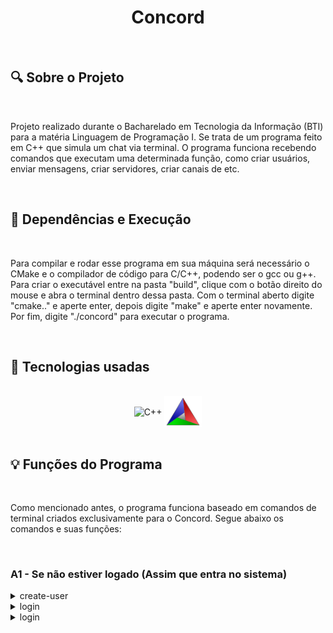 <h1 align = "center"> Concord </h1>

<br>

<h2> &#128269; Sobre o Projeto </h2>

<br>

<p> Projeto realizado durante o Bacharelado em Tecnologia da Informação (BTI) 
para a matéria Linguagem de Programação I. Se trata de um programa feito em 
C++ que simula um chat via terminal. O programa funciona recebendo comandos
que executam uma determinada função, como criar usuários, enviar mensagens, criar
servidores, criar canais de etc.</p>

<br>

<h2> &#128296; Dependências e Execução </h2>

<br>

<p>Para compilar e rodar esse programa em sua máquina será necessário o CMake e
o compilador de código para C/C++, podendo ser o gcc ou g++. Para criar o executável
entre na pasta "build", clique com o botão direito do mouse e abra o terminal 
dentro dessa pasta. Com o terminal aberto digite "cmake.." e aperte enter, depois
digite "make" e aperte enter novamente. Por fim, digite "./concord" para executar
o programa.</p>

<br>

<h2> &#128302; Tecnologias usadas </h2>

<br>

<div style="display: inline_block" align="center">
  <img align="center" alt="C++" height="50" width="60" src="https://github.com/isocpp/logos/blob/master/cpp_logo.svg" />
  <img align="center" alt="CSS" height="50" width="60" src="https://github.com/vscode-icons/vscode-icons/blob/master/icons/file_type_cmake.svg" />        
</div>

<br>

<h2> &#128161; Funções do Programa </h2>

<br>

<p>Como mencionado antes, o programa funciona baseado em comandos de terminal
criados exclusivamente para o Concord. Segue abaixo os comandos e suas funções:</p>

<br>

<h3>A1 - Se não estiver logado (Assim que entra no sistema)</h3>

<details>
	<summary>create-user</summary>
	<br>
	Cria um novo usuário no sistema recebendo como parâmetro email, senha e nome. 
	Cada usuário é único, tentar criar um usuário com o mesmo email / senha de outro 
	resultará em erro, assim como a falta de algum desses parâmetros.<br><br>
	
	create-user julio.melo@imd.ufrn.br 12ab34cd Julio Melo
	Usuário criado
 
	create-user julio.melo@imd.ufrn.br 12ab34cd Julio Silva
	Usuário já existe!
</details>

<details>
	<summary>login</summary>
	<br>
	Esse procedimento verifica se já existe um usuário no cadastro geral com esse e-mail e
	senha digitados. Se existir, então o usuário efetuou o login com sucesso.<br><br>
	
	login julio.melo@imd.ufrn.br 12ab34cd
	“Logado como julio.melo@imd.ufrn.br”
 
	login julio.melo@imd.ufrn.br 1326
	“Senha ou usuário inválidos!”
</details>

<details>
	<summary>login</summary>
	<br>
	Esse procedimento verifica se já existe um usuário no cadastro geral com esse e-mail e
	senha digitados. Se existir, então o usuário efetuou o login com sucesso.<br><br>
	
	login julio.melo@imd.ufrn.br 12ab34cd
	“Logado como julio.melo@imd.ufrn.br”
 
	login julio.melo@imd.ufrn.br 1326
	“Senha ou usuário inválidos!”
</details>
